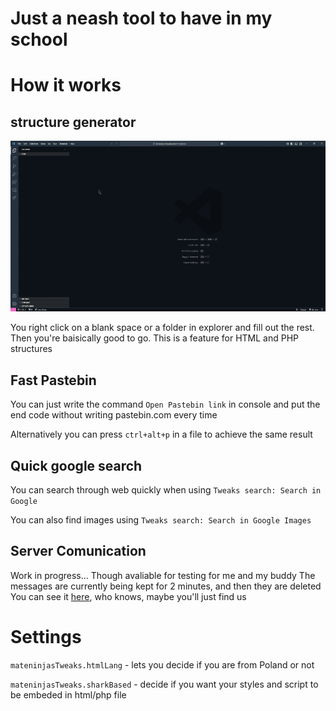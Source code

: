 # Just a neash tool to have in my school

# How it works

## structure generator

![gif](assets/gifs/extension_representation.gif)

You right click on a blank space or a folder in explorer and fill out the rest. Then you're baisically good to go.
This is a feature for HTML and PHP structures

## Fast Pastebin

You can just write the command `Open Pastebin link` in console and put the end code without writing pastebin.com every time

Alternatively you can press `ctrl+alt+p` in a file to achieve the same result

## Quick google search

You can search through web quickly when using `Tweaks search: Search in Google`

You can also find images using `Tweaks search: Search in Google Images`

## Server Comunication

Work in progress...
Though avaliable for testing for me and my buddy
The messages are currently being kept for 2 minutes, and then they are deleted
You can see it [here](https://vs-code-message-feed.glitch.me), who knows, maybe you'll just find us

# Settings

`mateninjasTweaks.htmlLang` - lets you decide if you are from Poland or not

`mateninjasTweaks.sharkBased` - decide if you want your styles and script to be embeded in html/php file